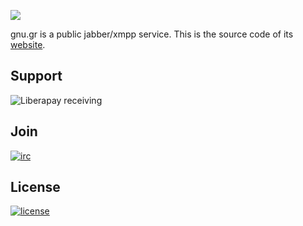 <a href="https://gnu.gr"><img src="https://gnu.gr/static/img/gnu.png"></a>

gnu.gr is a public jabber/xmpp service.
This is the source code of its [website](https://gnu.gr).

## Support

![Liberapay receiving](https://img.shields.io/liberapay/receives/libreops.svg)

## Join

[![irc](https://img.shields.io/badge/Matrix-%23libreops:matrix.org-blue.svg)](https://riot.im/app/#/room/#libreops:matrix.org)

## License

[![license](https://img.shields.io/badge/license-AGPL%203.0-6672D8.svg)](LICENSE)
